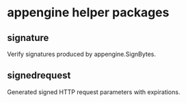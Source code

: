 # appengine helper packages

## signature
Verify signatures produced by appengine.SignBytes.

## signedrequest
Generated signed HTTP request parameters with expirations.
